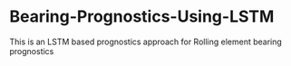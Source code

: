 # Bearing-Prognostics-Using-LSTM

This is an LSTM based prognostics approach for Rolling element bearing prognostics
